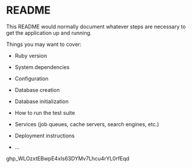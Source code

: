 # README

This README would normally document whatever steps are necessary to get the
application up and running.

Things you may want to cover:

- Ruby version

- System dependencies

- Configuration

- Database creation

- Database initialization

- How to run the test suite

- Services (job queues, cache servers, search engines, etc.)

- Deployment instructions

- ...

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

